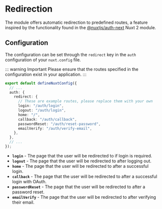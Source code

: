 # Redirection

The module offers automatic redirection to predefined routes, a feature inspired by the functionality found in the [@nuxtjs/auth-next](https://auth.nuxtjs.org) Nuxt 2 module.

## Configuration

The configuration can be set through the `redirect` key in the `auth` configuration of your `nuxt.config` file.

::: warning Important
Please ensure that the routes specified in the configuration exist in your application.
:::

```ts [nuxt.config.ts]
export default defineNuxtConfig({
  // ...
  auth: {
    redirect: {
      // These are example routes, please replace them with your own
      login: "/auth/login",
      logout: "/auth/login",
      home: "/",
      callback: "/auth/callback",
      passwordReset: "/auth/reset-password",
      emailVerify: "/auth/verify-email",
    },
  },
  // ...
});
```

- **`login`** - The page that the user will be redirected to if login is required.
- **`logout`** - The page that the user will be redirected to after logging out.
- **`home`** - The page that the user will be redirected to after a successful login.
- **`callback`** - The page that the user will be redirected to after a successful login with OAuth.
- **`passwordReset`** - The page that the user will be redirected to after a password reset.
- **`emailVerify`** - The page that the user will be redirected to after verifying their email.

